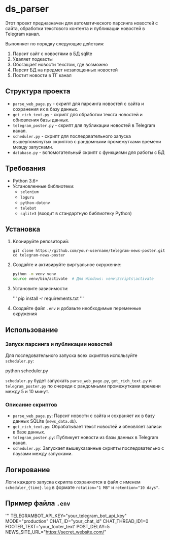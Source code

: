 # ds_parser

Этот проект предназначен для автоматического парсинга новостей с сайта, обработки текстового контента и публикации новостей в Telegram канал.

Выполняет по порядку следующие действия:
1) Парсит сайт с новостями в БД sqlite
2) Удаляет подкасты
3) Обогащает новости текстом, где возможно
4) Парсит БД на предмет незапощенных новостей
5) Постит новости в ТГ канал


## Структура проекта

- `parse_web_page.py` - скрипт для парсинга новостей с сайта и сохранения их в базу данных.
- `get_rich_text.py` - скрипт для обработки текста новостей и обновления базы данных.
- `telegram_poster.py` - скрипт для публикации новостей в Telegram канал.
- `scheduler.py` - скрипт для последовательного запуска вышеупомянутых скриптов с рандомными промежутками времени между запусками.
- `database.py` - вспомогательный скрипт с функциями для работы с БД

## Требования

- Python 3.6+
- Установленные библиотеки:
  - `selenium`
  - `loguru`
  - `python-dotenv`
  - `telebot`
  - `sqlite3` (входит в стандартную библиотеку Python)

## Установка

1. Клонируйте репозиторий:
   ```
   git clone https://github.com/your-username/telegram-news-poster.git
   cd telegram-news-poster
   ```

2. Создайте и активируйте виртуальное окружение:
   ```sh
   python -m venv venv
   source venv/bin/activate  # Для Windows: venv\Scripts\activate
   ```

3. Установите зависимости:

    '''
    pip install -r requirements.txt
    '''

4. Создайте файл `.env` и добавьте необходимые переменные окружения


## Использование

### Запуск парсинга и публикации новостей

Для последовательного запуска всех скриптов используйте `scheduler.py`:

python scheduler.py

`scheduler.py` будет запускать `parse_web_page.py`, `get_rich_text.py` и `telegram_poster.py` по очереди с рандомными промежутками времени между 5 и 10 минут.

### Описание скриптов

- `parse_web_page.py`: Парсит новости с сайта и сохраняет их в базу данных SQLite (`news_data.db`).
- `get_rich_text.py`: Обрабатывает текст новостей и обновляет записи в базе данных.
- `telegram_poster.py`: Публикует новости из базы данных в Telegram канал.
- `scheduler.py`: Запускает вышеуказанные скрипты последовательно с паузами между запусками.

## Логирование

Логи каждого запуска скрипта сохраняются в файл с именем `scheduler_{time}.log` в формате `rotation="1 MB"` и `retention="10 days"`.

## Пример файла `.env`

'''
TELEGRAMBOT_API_KEY="your_telegram_bot_api_key"
MODE="production"
CHAT_ID="your_chat_id"
CHAT_THREAD_ID1=0
FOOTER_TEXT='your_footer_text'
POST_DELAY=5
NEWS_SITE_URL="https://secret_website.com/"
```

